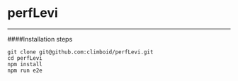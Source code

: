 # perfLevi

***
####Installation steps
```
git clone git@github.com:climboid/perfLevi.git
cd perfLevi
npm install
npm run e2e
```